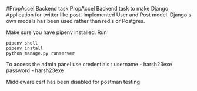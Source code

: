 #PropAccel Backend task 
PropAccel Backend task to make Django Application for twitter like post. Implemented User and Post model. Django s own models has been used rather than redis or Postgres.

Make sure you have pipenv installed.
Run 
```
pipenv shell
pipenv install
python manage.py runserver
```

To access the admin panel use credentials : 
username - harsh23exe
password - harsh23exe

Middleware csrf has been disabled for postman testing
